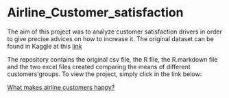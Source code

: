 # Airline_Customer_satisfaction

The aim of this project was to analyze customer satisfaction drivers in order to give precise advices on how to increase it.
The original dataset can be found in Kaggle at this [link](https://www.kaggle.com/datasets/teejmahal20/airline-passenger-satisfaction)

The repository contains the original csv file, the R file, the R.markdown file and the two excel files created comparing the means of different customers'groups.
To view the project, simply click in the link below:

[What makes airline customers happy?](https://htmlpreview.github.io/?https://github.com/GabrieleFulcheri/Spotify-Project/blob/e75630b025ebdc4149aad820e0fd3a0893303c98/Spotify_Project/Spotify-linear-regression.html)

